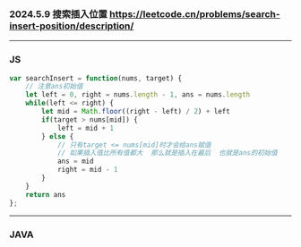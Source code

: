### 2024.5.9 搜索插入位置  https://leetcode.cn/problems/search-insert-position/description/

---

### JS

```js
var searchInsert = function(nums, target) {
    // 注意ans初始值
    let left = 0, right = nums.length - 1, ans = nums.length
    while(left <= right) {
        let mid = Math.floor((right - left) / 2) + left
        if(target > nums[mid]) {
            left = mid + 1
        } else {
            // 只有target <= nums[mid]时才会给ans赋值
            // 如果插入值比所有值都大  那么就是插入在最后  也就是ans的初始值
            ans = mid
            right = mid - 1
        }
    }
    return ans
};
```

---

### JAVA
